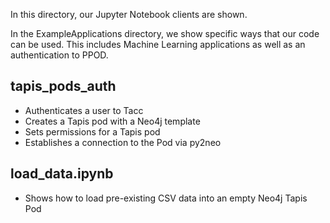 In this directory, our Jupyter Notebook clients are shown.

In the ExampleApplications directory, we show specific ways that our code can be used. This includes Machine Learning applications as well as an authentication to PPOD. 

## tapis_pods_auth

* Authenticates a user to Tacc
* Creates a Tapis pod with a Neo4j template
* Sets permissions for a Tapis pod
* Establishes a connection to the Pod via py2neo

## load_data.ipynb

* Shows how to load pre-existing CSV data into an empty Neo4j Tapis Pod


